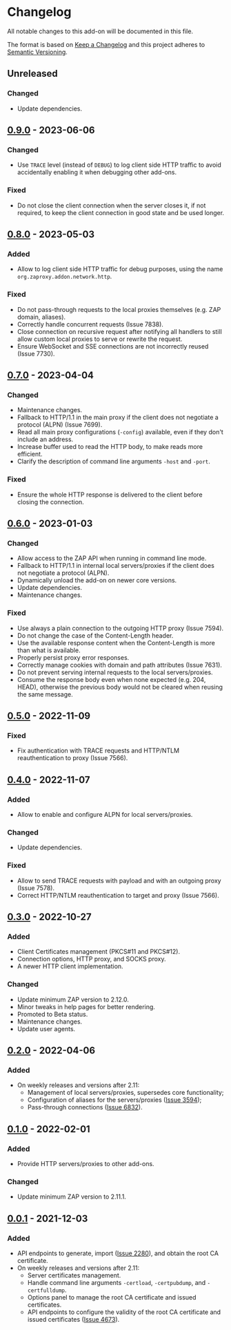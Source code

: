 # Changelog
All notable changes to this add-on will be documented in this file.

The format is based on [Keep a Changelog](https://keepachangelog.com/en/1.0.0/)
and this project adheres to [Semantic Versioning](https://semver.org/spec/v2.0.0.html).

## Unreleased
### Changed
- Update dependencies.

## [0.9.0] - 2023-06-06
### Changed
- Use `TRACE` level (instead of `DEBUG`) to log client side HTTP traffic to avoid accidentally enabling it when debugging other add-ons.

### Fixed
- Do not close the client connection when the server closes it, if not required, to keep the client connection in good state and be used longer.

## [0.8.0] - 2023-05-03
### Added
- Allow to log client side HTTP traffic for debug purposes, using the name `org.zaproxy.addon.network.http`.

### Fixed
- Do not pass-through requests to the local proxies themselves (e.g. ZAP domain, aliases).
- Correctly handle concurrent requests (Issue 7838).
- Close connection on recursive request after notifying all handlers to still allow custom local proxies to serve or rewrite the request.
- Ensure WebSocket and SSE connections are not incorrectly reused (Issue 7730).

## [0.7.0] - 2023-04-04
### Changed
- Maintenance changes.
- Fallback to HTTP/1.1 in the main proxy if the client does not negotiate a protocol (ALPN) (Issue 7699).
- Read all main proxy configurations (`-config`) available, even if they don't include an address.
- Increase buffer used to read the HTTP body, to make reads more efficient.
- Clarify the description of command line arguments `-host` and `-port`.

### Fixed
- Ensure the whole HTTP response is delivered to the client before closing the connection.

## [0.6.0] - 2023-01-03
### Changed
- Allow access to the ZAP API when running in command line mode.
- Fallback to HTTP/1.1 in internal local servers/proxies if the client does not negotiate a protocol (ALPN).
- Dynamically unload the add-on on newer core versions.
- Update dependencies.
- Maintenance changes.

### Fixed
- Use always a plain connection to the outgoing HTTP proxy (Issue 7594).
- Do not change the case of the Content-Length header.
- Use the available response content when the Content-Length is more than what is available.
- Properly persist proxy error responses.
- Correctly manage cookies with domain and path attributes (Issue 7631).
- Do not prevent serving internal requests to the local servers/proxies.
- Consume the response body even when none expected (e.g. 204, HEAD), otherwise the previous body
would not be cleared when reusing the same message.

## [0.5.0] - 2022-11-09
### Fixed
- Fix authentication with TRACE requests and HTTP/NTLM reauthentication to proxy (Issue 7566).

## [0.4.0] - 2022-11-07
### Added
- Allow to enable and configure ALPN for local servers/proxies.

### Changed
- Update dependencies.

### Fixed
- Allow to send TRACE requests with payload and with an outgoing proxy (Issue 7578).
- Correct HTTP/NTLM reauthentication to target and proxy (Issue 7566).

## [0.3.0] - 2022-10-27
### Added
- Client Certificates management (PKCS#11 and PKCS#12).
- Connection options, HTTP proxy, and SOCKS proxy.
- A newer HTTP client implementation.

### Changed
- Update minimum ZAP version to 2.12.0.
- Minor tweaks in help pages for better rendering.
- Promoted to Beta status.
- Maintenance changes.
- Update user agents.

## [0.2.0] - 2022-04-06
### Added
- On weekly releases and versions after 2.11:
  - Management of local servers/proxies, supersedes core functionality;
  - Configuration of aliases for the servers/proxies ([Issue 3594](https://github.com/zaproxy/zaproxy/issues/3594));
  - Pass-through connections ([Issue 6832](https://github.com/zaproxy/zaproxy/issues/6832)).

## [0.1.0] - 2022-02-01
### Added
- Provide HTTP servers/proxies to other add-ons.

### Changed
- Update minimum ZAP version to 2.11.1.

## [0.0.1] - 2021-12-03
### Added
- API endpoints to generate, import ([Issue 2280](https://github.com/zaproxy/zaproxy/issues/2280)), and obtain the root CA certificate.
- On weekly releases and versions after 2.11:
  - Server certificates management.
  - Handle command line arguments `-certload`, `-certpubdump`, and `-certfulldump`.
  - Options panel to manage the root CA certificate and issued certificates.
  - API endpoints to configure the validity of the root CA certificate and issued certificates ([Issue 4673](https://github.com/zaproxy/zaproxy/issues/4673)).

[0.9.0]: https://github.com/zaproxy/zap-extensions/releases/network-v0.9.0
[0.8.0]: https://github.com/zaproxy/zap-extensions/releases/network-v0.8.0
[0.7.0]: https://github.com/zaproxy/zap-extensions/releases/network-v0.7.0
[0.6.0]: https://github.com/zaproxy/zap-extensions/releases/network-v0.6.0
[0.5.0]: https://github.com/zaproxy/zap-extensions/releases/network-v0.5.0
[0.4.0]: https://github.com/zaproxy/zap-extensions/releases/network-v0.4.0
[0.3.0]: https://github.com/zaproxy/zap-extensions/releases/network-v0.3.0
[0.2.0]: https://github.com/zaproxy/zap-extensions/releases/network-v0.2.0
[0.1.0]: https://github.com/zaproxy/zap-extensions/releases/network-v0.1.0
[0.0.1]: https://github.com/zaproxy/zap-extensions/releases/network-v0.0.1
